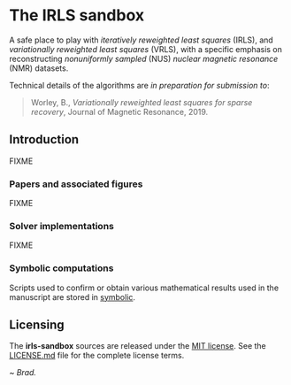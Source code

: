 
# The IRLS sandbox

A safe place to play with _iteratively reweighted least squares_ (IRLS),
and _variationally reweighted least squares_ (VRLS), with a specific
emphasis on reconstructing _nonuniformly sampled_ (NUS)
_nuclear magnetic resonance_ (NMR) datasets.

Technical details of the algorithms are _in preparation for submission to_:

> Worley, B., _Variationally reweighted least squares for
> sparse recovery_, Journal of Magnetic Resonance, 2019.

## Introduction

FIXME

### Papers and associated figures

FIXME

### Solver implementations

FIXME

### Symbolic computations

Scripts used to confirm or obtain various mathematical results used
in the manuscript are stored in [symbolic](symbolic).

## Licensing

The **irls-sandbox** sources are released under the
[MIT license](https://opensource.org/licenses/MIT). See the
[LICENSE.md](LICENSE.md) file for the complete license terms.

_~ Brad._


